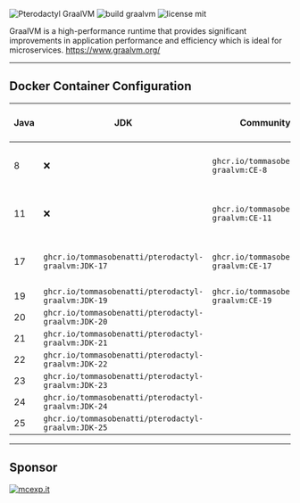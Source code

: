 ![Pterodactyl GraalVM](https://user-images.githubusercontent.com/18230443/209179431-6adf6e6c-09fd-4501-b420-90c5b1dd09e1.jpg)
![build graalvm](https://github.com/tommasobenatti/pterodactyl-graalvm/actions/workflows/docker-image.yml/badge.svg)
![license mit](https://img.shields.io/badge/license-MIT-green)

GraalVM is a high-performance runtime that provides significant improvements in application performance and efficiency which is ideal for microservices. https://www.graalvm.org/

___

## Docker Container Configuration

| Java | JDK                                        	     | Community Edition (CE)                             | Enterprise Edition (EE)         |
|------|-----------------------------------------------------|----------------------------------------------------|---------------------------------|
| 8    | ❌                                                  | `ghcr.io/tommasobenatti/pterodactyl-graalvm:CE-8`  | (Not available at the moment)  |
| 11   | ❌                                                  | `ghcr.io/tommasobenatti/pterodactyl-graalvm:CE-11` | (Not available at the moment)  |
| 17   | `ghcr.io/tommasobenatti/pterodactyl-graalvm:JDK-17` | `ghcr.io/tommasobenatti/pterodactyl-graalvm:CE-17` | (Not available at the moment)   |
| 19   | `ghcr.io/tommasobenatti/pterodactyl-graalvm:JDK-19` | `ghcr.io/tommasobenatti/pterodactyl-graalvm:CE-19` | ❌                             |
| 20   | `ghcr.io/tommasobenatti/pterodactyl-graalvm:JDK-20` |                                                    | ❌                             |
| 21   | `ghcr.io/tommasobenatti/pterodactyl-graalvm:JDK-21` |                                                    | ❌                             |
| 22   | `ghcr.io/tommasobenatti/pterodactyl-graalvm:JDK-22` |                                                    | ❌                             |
| 23   | `ghcr.io/tommasobenatti/pterodactyl-graalvm:JDK-23` |                                                    | ❌                             |
| 24   | `ghcr.io/tommasobenatti/pterodactyl-graalvm:JDK-24` |                                                    | ❌                             |
| 25   | `ghcr.io/tommasobenatti/pterodactyl-graalvm:JDK-25` |                                                    | ❌                             |

___

## Sponsor

[![mcexp.it](https://mcexp.it/uploads/4959ce8d9d36173b758cc40f9d516e52e9fbbe67logo.webp)](https://mcexp.it)
